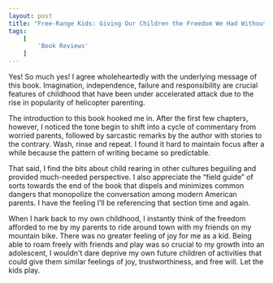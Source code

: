 ```yaml
---
layout: post
title: "Free-Range Kids: Giving Our Children the Freedom We Had Without Going Nuts with Worry by Lenore Skenazy"
tags:
    [
        'Book Reviews'
    ]
---
```


Yes! So much yes! I agree wholeheartedly with the underlying message of this book. Imagination, independence, failure and responsibility are crucial features of childhood that have been under accelerated attack due to the rise in popularity of helicopter parenting.

The introduction to this book hooked me in. After the first few chapters, however, I noticed the tone begin to shift into a cycle of commentary from worried parents, followed by sarcastic remarks by the author with stories to the contrary. Wash, rinse and repeat. I found it hard to maintain focus after a while because the pattern of writing became so predictable.

That said, I find the bits about child rearing in other cultures beguiling and provided much-needed perspective. I also appreciate the “field guide” of sorts towards the end of the book that dispels and minimizes common dangers that monopolize the conversation among modern American parents. I have the feeling I’ll be referencing that section time and again.

When I hark back to my own childhood, I instantly think of the freedom afforded to me by my parents to ride around town with my friends on my mountain bike. There was no greater feeling of joy for me as a kid. Being able to roam freely with friends and play was so crucial to my growth into an adolescent, I wouldn't dare deprive my own future children of activities that could give them similar feelings of joy, trustworthiness, and free will. Let the kids play.
